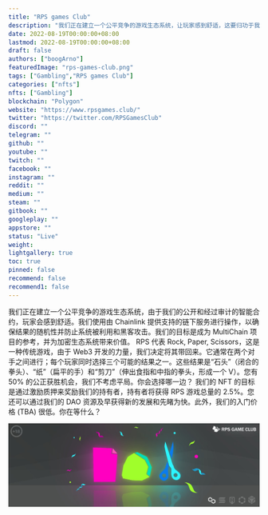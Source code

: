 ```yaml
---
title: "RPS games Club"
description: "我们正在建立一个公平竞争的游戏生态系统，让玩家感到舒适，这要归功于我们的公开和经过审计的智能合约."
date: 2022-08-19T00:00:00+08:00
lastmod: 2022-08-19T00:00:00+08:00
draft: false
authors: ["boogArno"]
featuredImage: "rps-games-club.png"
tags: ["Gambling","RPS games Club"]
categories: ["nfts"]
nfts: ["Gambling"]
blockchain: "Polygon"
website: "https://www.rpsgames.club/"
twitter: "https://twitter.com/RPSGamesClub"
discord: ""
telegram: ""
github: ""
youtube: ""
twitch: ""
facebook: ""
instagram: ""
reddit: ""
medium: ""
steam: ""
gitbook: ""
googleplay: ""
appstore: ""
status: "Live"
weight: 
lightgallery: true
toc: true
pinned: false
recommend: false
recommend1: false
---
```

我们正在建立一个公平竞争的游戏生态系统，由于我们的公开和经过审计的智能合约，玩家会感到舒适。我们使用由 Chainlink 提供支持的链下服务进行操作，以确保结果的随机性并防止系统被利用和黑客攻击。我们的目标是成为 MultiChain 项目的参考，并为加密生态系统带来价值。
RPS 代表 Rock, Paper, Scissors，这是一种传统游戏，由于 Web3 开发的力量，我们决定将其带回来。它通常在两个对手之间进行；每个玩家同时选择三个可能的结果之一。这些结果是“石头”（闭合的拳头）、“纸”（扁平的手）和“剪刀”（伸出食指和中指的拳头，形成一个 V）。您有 50% 的公正获胜机会，我们不考虑平局。你会选择哪一边？
我们的 NFT 的目标是通过激励质押来奖励我们的持有者，持有者将获得 RPS 游戏总量的 2.5%。您还可以通过我们的 DAO 资源及早获得新的发展和先睹为快。此外，我们的入门价格 (TBA) 很低。你在等什么？

![1500x500](1500x500.jpg)